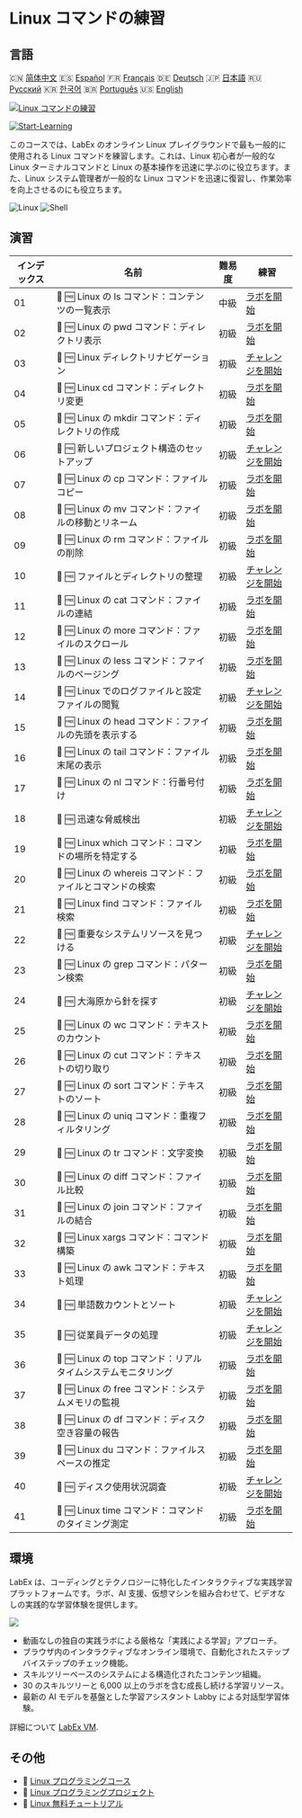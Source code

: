# Linux コマンドの練習

## 言語

🇨🇳 [简体中文](README_zh.md) 🇪🇸 [Español](README_es.md) 🇫🇷 [Français](README_fr.md) 🇩🇪 [Deutsch](README_de.md) 🇯🇵 [日本語](README_ja.md) 🇷🇺 [Русский](README_ru.md) 🇰🇷 [한국어](README_ko.md) 🇧🇷 [Português](README_pt.md) 🇺🇸 [English](README.md) 

[![Linux コマンドの練習](https://cover-creator.labex.io/linux-basic-commands-practice-online.png?lang=ja)](https://labex.io/ja/courses/linux-basic-commands-practice-online)

[![Start-Learning](https://img.shields.io/badge/Start-Learning-whitesmoke?style=for-the-badge)](https://labex.io/ja/courses/linux-basic-commands-practice-online)

このコースでは、LabEx のオンライン Linux プレイグラウンドで最も一般的に使用される Linux コマンドを練習します。これは、Linux 初心者が一般的な Linux ターミナルコマンドと Linux の基本操作を迅速に学ぶのに役立ちます。また、Linux システム管理者が一般的な Linux コマンドを迅速に復習し、作業効率を向上させるのにも役立ちます。

![Linux](https://img.shields.io/badge/Linux-whitesmoke?style=for-the-badge&logo=linux)
![Shell](https://img.shields.io/badge/Shell-whitesmoke?style=for-the-badge&logo=shell)


## 演習

|   インデックス | 名前                                                          | 難易度   | 練習                                                                                                                                   |
|----------------|---------------------------------------------------------------|----------|----------------------------------------------------------------------------------------------------------------------------------------|
|             01 | 📖 🆓 Linux の ls コマンド：コンテンツの一覧表示              | 中級     | <a target='_blank' href='https://labex.io/ja/tutorials/linux-linux-ls-command-content-listing-219205'>ラボを開始</a>                   |
|             02 | 📖 🆓 Linux の pwd コマンド：ディレクトリ表示                 | 初級     | <a target='_blank' href='https://labex.io/ja/tutorials/linux-linux-pwd-command-directory-displaying-209734'>ラボを開始</a>             |
|             03 | 🎯 🆓 Linux ディレクトリナビゲーション                        | 初級     | <a target='_blank' href='https://labex.io/ja/tutorials/linux-directory-navigation-387844'>チャレンジを開始</a>                         |
|             04 | 📖 🆓 Linux cd コマンド：ディレクトリ変更                     | 初級     | <a target='_blank' href='https://labex.io/ja/tutorials/linux-linux-cd-command-directory-changing-209733'>ラボを開始</a>                |
|             05 | 📖 🆓 Linux の mkdir コマンド：ディレクトリの作成             | 初級     | <a target='_blank' href='https://labex.io/ja/tutorials/linux-linux-mkdir-command-directory-creating-209739'>ラボを開始</a>             |
|             06 | 🎯 🆓 新しいプロジェクト構造のセットアップ                    | 初級     | <a target='_blank' href='https://labex.io/ja/tutorials/linux-setting-up-a-new-project-structure-387859'>チャレンジを開始</a>           |
|             07 | 📖 🆓 Linux の cp コマンド：ファイルコピー                    | 初級     | <a target='_blank' href='https://labex.io/ja/tutorials/linux-linux-cp-command-file-copying-209744'>ラボを開始</a>                      |
|             08 | 📖 🆓 Linux の mv コマンド：ファイルの移動とリネーム          | 初級     | <a target='_blank' href='https://labex.io/ja/tutorials/linux-linux-mv-command-file-moving-and-renaming-209743'>ラボを開始</a>          |
|             09 | 📖 🆓 Linux の rm コマンド：ファイルの削除                    | 初級     | <a target='_blank' href='https://labex.io/ja/tutorials/linux-linux-rm-command-file-removing-209741'>ラボを開始</a>                     |
|             10 | 🎯 🆓 ファイルとディレクトリの整理                            | 初級     | <a target='_blank' href='https://labex.io/ja/tutorials/linux-organizing-files-and-directories-387877'>チャレンジを開始</a>             |
|             11 | 📖 🆓 Linux の cat コマンド：ファイルの連結                   | 初級     | <a target='_blank' href='https://labex.io/ja/tutorials/linux-linux-cat-command-file-concatenating-210986'>ラボを開始</a>               |
|             12 | 📖 🆓 Linux の more コマンド：ファイルのスクロール            | 初級     | <a target='_blank' href='https://labex.io/ja/tutorials/linux-linux-more-command-file-scrolling-214299'>ラボを開始</a>                  |
|             13 | 📖 🆓 Linux の less コマンド：ファイルのページング            | 初級     | <a target='_blank' href='https://labex.io/ja/tutorials/linux-linux-less-command-file-paging-214301'>ラボを開始</a>                     |
|             14 | 🎯 🆓 Linux でのログファイルと設定ファイルの閲覧              | 初級     | <a target='_blank' href='https://labex.io/ja/tutorials/linux-viewing-log-and-configuration-files-in-linux-387914'>チャレンジを開始</a> |
|             15 | 📖 🆓 Linux の head コマンド：ファイルの先頭を表示する        | 初級     | <a target='_blank' href='https://labex.io/ja/tutorials/linux-linux-head-command-file-beginning-display-214302'>ラボを開始</a>          |
|             16 | 📖 🆓 Linux の tail コマンド：ファイル末尾の表示              | 初級     | <a target='_blank' href='https://labex.io/ja/tutorials/linux-linux-tail-command-file-end-display-214303'>ラボを開始</a>                |
|             17 | 📖 🆓 Linux の nl コマンド：行番号付け                        | 初級     | <a target='_blank' href='https://labex.io/ja/tutorials/linux-linux-nl-command-line-numbering-210988'>ラボを開始</a>                    |
|             18 | 🎯 🆓 迅速な脅威検出                                          | 初級     | <a target='_blank' href='https://labex.io/ja/tutorials/linux-rapid-threat-detection-387930'>チャレンジを開始</a>                       |
|             19 | 📖 🆓 Linux which コマンド：コマンドの場所を特定する          | 初級     | <a target='_blank' href='https://labex.io/ja/tutorials/linux-linux-which-command-command-locating-215210'>ラボを開始</a>               |
|             20 | 📖 🆓 Linux の whereis コマンド：ファイルとコマンドの検索     | 初級     | <a target='_blank' href='https://labex.io/ja/tutorials/linux-linux-whereis-command-file-and-command-finding-215211'>ラボを開始</a>     |
|             21 | 📖 🆓 Linux find コマンド：ファイル検索                       | 初級     | <a target='_blank' href='https://labex.io/ja/tutorials/linux-linux-find-command-file-searching-219191'>ラボを開始</a>                  |
|             22 | 🎯 🆓 重要なシステムリソースを見つける                        | 初級     | <a target='_blank' href='https://labex.io/ja/tutorials/linux-discover-critical-system-resources-388032'>チャレンジを開始</a>           |
|             23 | 📖 🆓 Linux の grep コマンド：パターン検索                    | 初級     | <a target='_blank' href='https://labex.io/ja/tutorials/linux-linux-grep-command-pattern-searching-219192'>ラボを開始</a>               |
|             24 | 🎯 🆓 大海原から針を探す                                      | 初級     | <a target='_blank' href='https://labex.io/ja/tutorials/linux-needle-in-the-haystack-388109'>チャレンジを開始</a>                       |
|             25 | 📖 🆓 Linux の wc コマンド：テキストのカウント                | 初級     | <a target='_blank' href='https://labex.io/ja/tutorials/linux-linux-wc-command-text-counting-219200'>ラボを開始</a>                     |
|             26 | 📖 🆓 Linux の cut コマンド：テキストの切り取り               | 初級     | <a target='_blank' href='https://labex.io/ja/tutorials/linux-linux-cut-command-text-cutting-219187'>ラボを開始</a>                     |
|             27 | 📖 🆓 Linux の sort コマンド：テキストのソート                | 初級     | <a target='_blank' href='https://labex.io/ja/tutorials/linux-linux-sort-command-text-sorting-219196'>ラボを開始</a>                    |
|             28 | 📖 🆓 Linux の uniq コマンド：重複フィルタリング              | 初級     | <a target='_blank' href='https://labex.io/ja/tutorials/linux-linux-uniq-command-duplicate-filtering-219199'>ラボを開始</a>             |
|             29 | 📖 🆓 Linux の tr コマンド：文字変換                          | 初級     | <a target='_blank' href='https://labex.io/ja/tutorials/linux-linux-tr-command-character-translating-219198'>ラボを開始</a>             |
|             30 | 📖 🆓 Linux の diff コマンド：ファイル比較                    | 初級     | <a target='_blank' href='https://labex.io/ja/tutorials/linux-linux-diff-command-file-comparing-219189'>ラボを開始</a>                  |
|             31 | 📖 🆓 Linux の join コマンド：ファイルの結合                  | 初級     | <a target='_blank' href='https://labex.io/ja/tutorials/linux-linux-join-command-file-joining-219193'>ラボを開始</a>                    |
|             32 | 📖 🆓 Linux xargs コマンド：コマンド構築                      | 初級     | <a target='_blank' href='https://labex.io/ja/tutorials/linux-linux-xargs-command-command-building-219201'>ラボを開始</a>               |
|             33 | 📖 🆓 Linux の awk コマンド：テキスト処理                     | 初級     | <a target='_blank' href='https://labex.io/ja/tutorials/linux-linux-awk-command-text-processing-388493'>ラボを開始</a>                  |
|             34 | 🎯 🆓 単語数カウントとソート                                  | 初級     | <a target='_blank' href='https://labex.io/ja/tutorials/linux-word-count-and-sorting-388125'>チャレンジを開始</a>                       |
|             35 | 🎯 🆓 従業員データの処理                                      | 初級     | <a target='_blank' href='https://labex.io/ja/tutorials/linux-processing-employees-data-388132'>チャレンジを開始</a>                    |
|             36 | 📖 🆓 Linux の top コマンド：リアルタイムシステムモニタリング | 初級     | <a target='_blank' href='https://labex.io/ja/tutorials/linux-linux-top-command-real-time-system-monitoring-388500'>ラボを開始</a>      |
|             37 | 📖 🆓 Linux の free コマンド：システムメモリの監視            | 初級     | <a target='_blank' href='https://labex.io/ja/tutorials/linux-linux-free-command-monitoring-system-memory-388496'>ラボを開始</a>        |
|             38 | 📖 🆓 Linux の df コマンド：ディスク空き容量の報告            | 初級     | <a target='_blank' href='https://labex.io/ja/tutorials/linux-linux-df-command-disk-space-reporting-219188'>ラボを開始</a>              |
|             39 | 📖 🆓 Linux du コマンド：ファイルスペースの推定               | 初級     | <a target='_blank' href='https://labex.io/ja/tutorials/linux-linux-du-command-file-space-estimating-219190'>ラボを開始</a>             |
|             40 | 🎯 🆓 ディスク使用状況調査                                    | 初級     | <a target='_blank' href='https://labex.io/ja/tutorials/linux-disk-usage-detective-388099'>チャレンジを開始</a>                         |
|             41 | 📖 🆓 Linux time コマンド：コマンドのタイミング測定           | 初級     | <a target='_blank' href='https://labex.io/ja/tutorials/linux-linux-time-command-command-timing-219197'>ラボを開始</a>                  |

## 環境

LabEx は、コーディングとテクノロジーに特化したインタラクティブな実践学習プラットフォームです。ラボ、AI 支援、仮想マシンを組み合わせて、ビデオなしの実践的な学習体験を提供します。

![](https://tutorial-screenshot.getvm.io/images/vm-1725247253.png)

- 動画なしの独自の実践ラボによる厳格な「実践による学習」アプローチ。
- ブラウザ内のインタラクティブなオンライン環境で、自動化されたステップバイステップのチェック機能。
- スキルツリーベースのシステムによる構造化されたコンテンツ組織。
- 30 のスキルツリーと 6,000 以上のラボを含む成長し続ける学習リソース。
- 最新の AI モデルを基盤とした学習アシスタント Labby による対話型学習体験。

詳細について [LabEx VM](https://support.labex.io/using-labex/virtual-machine).

## その他

- 🔗 [Linux プログラミングコース](https://github.com/labex-labs/awesome-programming-courses)
- 🔗 [Linux プログラミングプロジェクト](https://github.com/labex-labs/awesome-programming-projects)
- 🔗 [Linux 無料チュートリアル](https://github.com/labex-labs/linux-free-tutorials)


